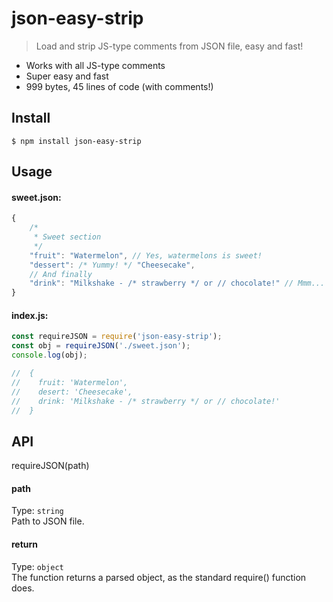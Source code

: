 # json-easy-strip
> Load and strip JS-type comments from JSON file, easy and fast!

- Works with all JS-type comments
- Super easy and fast
- 999 bytes, 45 lines of code (with comments!)

## Install
```
$ npm install json-easy-strip
```

## Usage
#### sweet.json:
```js
{
	/*
	 * Sweet section
	 */
	"fruit": "Watermelon", // Yes, watermelons is sweet!
	"dessert": /* Yummy! */ "Cheesecake",
	// And finally
	"drink": "Milkshake - /* strawberry */ or // chocolate!" // Mmm...
}
```

#### index.js:
```js
const requireJSON = require('json-easy-strip');
const obj = requireJSON('./sweet.json');
console.log(obj);

//  {
//    fruit: 'Watermelon',
//    desert: 'Cheesecake',
//    drink: 'Milkshake - /* strawberry */ or // chocolate!'
//  }

```

## API
requireJSON(path)
#### path
Type: `string`  
Path to JSON file.

#### return
Type: `object`  
The function returns a parsed object, as the standard require() function does.
